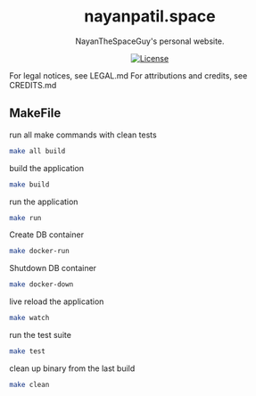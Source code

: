 <div align="center">

# nayanpatil.space
NayanTheSpaceGuy's personal website.

</div>
<div align="center">

[![License](https://img.shields.io/badge/license-MPLv2.0-blue.svg)](https://mozilla.org/MPL/2.0/)

</div>
<div>

For legal notices, see LEGAL.md
For attributions and credits, see CREDITS.md

## MakeFile

run all make commands with clean tests
```bash
make all build
```

build the application
```bash
make build
```

run the application
```bash
make run
```

Create DB container
```bash
make docker-run
```

Shutdown DB container
```bash
make docker-down
```

live reload the application
```bash
make watch
```

run the test suite
```bash
make test
```

clean up binary from the last build
```bash
make clean
```

</div>
